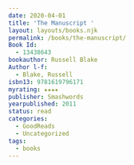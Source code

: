```yaml
---
date: 2020-04-01
title: 'The Manuscript '
layout: layouts/books.njk
permalink: /books/the-manuscript/
Book Id:
  - 13438643
bookauthor: Russell Blake
Author l-f:
  - Blake, Russell
isbn13: 9781619796171
myrating: ★★★★
publisher: Smashwords
yearpublished: 2011
status: read
categories:
  - GoodReads
  - Uncategorized
tags:
  - books
---
```

